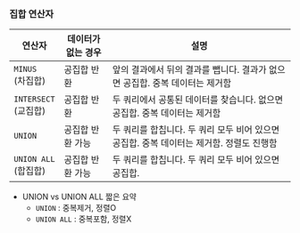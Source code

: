 ### 집합 연산자

| 연산자               | 데이터가 없는 경우  | 설명                                                                 |
|-------------------|---------------------|----------------------------------------------------------------------|
| `MINUS`<br/>(차집합)     | 공집합 반환        | 앞의 결과에서 뒤의 결과를 뺍니다. 결과가 없으면 공집합. 중복 데이터는 제거함 |
| `INTERSECT`<br/>(교집합) | 공집합 반환        | 두 쿼리에서 공통된 데이터를 찾습니다. 없으면 공집합. 중복 데이터는 제거함 |
| `UNION`     | 공집합 반환 가능   | 두 쿼리를 합칩니다. 두 쿼리 모두 비어 있으면 공집합. 중복 데이터는 제거함. 정렬도 진행함 |
| `UNION ALL`<br/>(합집합)      | 공집합 반환 가능   | 두 쿼리를 합칩니다. 두 쿼리 모두 비어 있으면 공집합.                        |

- UNION vs UNION ALL 짧은 요약
  - `UNION` : 중복제거, 정렬O
  - `UNION ALL` : 중복포함, 정렬X